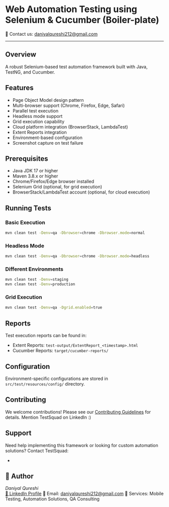 

# Web Automation Testing using Selenium & Cucumber (Boiler-plate)
📩 Contact us: daniyalqureshi212@gmail.com

---

## Overview

A robust Selenium-based test automation framework built with Java, TestNG, and Cucumber.

## Features

- Page Object Model design pattern
- Multi-browser support (Chrome, Firefox, Edge, Safari)
- Parallel test execution
- Headless mode support
- Grid execution capability
- Cloud platform integration (BrowserStack, LambdaTest)
- Extent Reports integration
- Environment-based configuration
- Screenshot capture on test failure

## Prerequisites

- Java JDK 17 or higher
- Maven 3.8.x or higher
- Chrome/Firefox/Edge browser installed
- Selenium Grid (optional, for grid execution)
- BrowserStack/LambdaTest account (optional, for cloud execution)

## Running Tests

### Basic Execution

```bash
mvn clean test -Denv=qa -Dbrowser=chrome -Dbrowser.mode=normal
```

### Headless Mode
```bash
mvn clean test -Denv=qa -Dbrowser=chrome -Dbrowser.mode=headless
```

### Different Environments
```bash
mvn clean test -Denv=staging
mvn clean test -Denv=production
```

### Grid Execution
```bash
mvn clean test -Denv=qa -Dgrid.enabled=true
```

## Reports

Test execution reports can be found in:
- Extent Reports: `test-output/ExtentReport_<timestamp>.html`
- Cucumber Reports: `target/cucumber-reports/`

## Configuration

Environment-specific configurations are stored in `src/test/resources/config/` directory.

## Contributing

We welcome contributions! Please see our [Contributing Guidelines](CONTRIBUTING.md) for details. Mention TestSquad on LinkedIn :)

## Support

Need help implementing this framework or looking for custom automation solutions? Contact TestSquad:

- 
## 👤 Author
*Daniyal Qureshi*  
[🔗 LinkedIn Profile](https://www.linkedin.com/in/daniyalquraishi/)
📧 Email: daniyalqureshi212@gmail.com
💼 Services: Mobile Testing, Automation Solutions, QA Consulting


